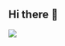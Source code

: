 ## Hi there 👋
<img src="https://img.shields.io/badge/#000000Python-style=flat-square&logo=Python&logoColor=white&fontColor=white"/>

